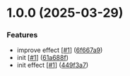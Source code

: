 # 1.0.0 (2025-03-29)


### Features

* improve effect [[#1](https://github.com/d3p1/intertwining-illusion/issues/1)] ([6f667a9](https://github.com/d3p1/intertwining-illusion/commit/6f667a94de967f132bdd3f37ed5f06736ed2338a))
* init [[#1](https://github.com/d3p1/intertwining-illusion/issues/1)] ([61a688f](https://github.com/d3p1/intertwining-illusion/commit/61a688fc13c1b854686a1e61ea12db5a00e91438))
* init effect [[#1](https://github.com/d3p1/intertwining-illusion/issues/1)] ([449f3a7](https://github.com/d3p1/intertwining-illusion/commit/449f3a7f8fb80d56db9dbe372b23a5b9ba627aff))
